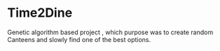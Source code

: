 # Time2Dine
Genetic algorithm based project , which purpose was to create random Canteens and slowly find one of the best options.

